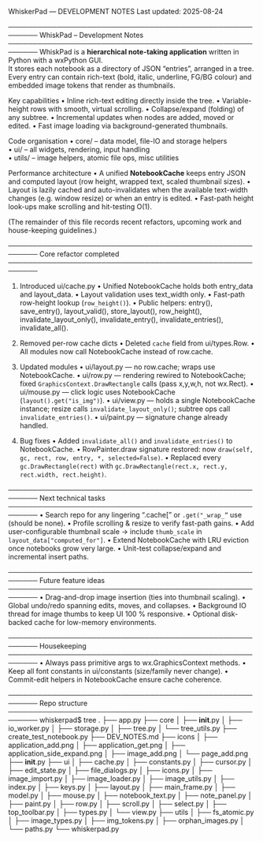 WhiskerPad ― DEVELOPMENT NOTES
Last updated: 2025-08-24

────────────────────────────────────────────────────────
WhiskPad – Development Notes
────────────────────────────────────────────────────────
WhiskPad is a **hierarchical note-taking application** written in Python with a wxPython GUI.  
It stores each notebook as a directory of JSON “entries”, arranged in a tree.  
Every entry can contain rich-text (bold, italic, underline, FG/BG colour) and
embedded image tokens that render as thumbnails.

Key capabilities
• Inline rich-text editing directly inside the tree.
• Variable-height rows with smooth, virtual scrolling.
• Collapse/expand (folding) of any subtree.
• Incremental updates when nodes are added, moved or edited.
• Fast image loading via background-generated thumbnails.

Code organisation
• core/   – data model, file-IO and storage helpers  
• ui/     – all widgets, rendering, input handling  
• utils/  – image helpers, atomic file ops, misc utilities  

Performance architecture
• A unified **NotebookCache** keeps entry JSON and computed layout
  (row height, wrapped text, scaled thumbnail sizes).
• Layout is lazily cached and auto-invalidates when the available
  text-width changes (e.g. window resize) or when an entry is edited.
• Fast-path height look-ups make scrolling and hit-testing O(1).

(The remainder of this file records recent refactors, upcoming work and
house-keeping guidelines.)

────────────────────────────────────────────────────────
Core refactor completed
────────────────────────────────────────────────────────
1. Introduced ui/cache.py
   • Unified NotebookCache holds both entry_data and layout_data.
   • Layout validation uses text_width only.
   • Fast-path row-height lookup (`row_height()`).
   • Public helpers: entry(), save_entry(), layout_valid(), store_layout(),
     row_height(), invalidate_layout_only(), invalidate_entry(),
     invalidate_entries(), invalidate_all().

2. Removed per-row cache dicts
   • Deleted `cache` field from ui/types.Row.
   • All modules now call NotebookCache instead of row.cache.

3. Updated modules
   • ui/layout.py — no row.cache; wraps use NotebookCache.
   • ui/row.py — rendering rewired to NotebookCache; fixed
     `GraphicsContext.DrawRectangle` calls (pass x,y,w,h, not wx.Rect).
   • ui/mouse.py — click logic uses NotebookCache (`layout().get("is_img")`).
   • ui/view.py — holds a single NotebookCache instance; resize calls
     `invalidate_layout_only()`; subtree ops call `invalidate_entries()`.
   • ui/paint.py — signature change already handled.

4. Bug fixes
   • Added `invalidate_all()` and `invalidate_entries()` to NotebookCache.
   • RowPainter.draw signature restored: now
     `draw(self, gc, rect, row, entry, *, selected=False)`.
   • Replaced every `gc.DrawRectangle(rect)` with
     `gc.DrawRectangle(rect.x, rect.y, rect.width, rect.height)`.

────────────────────────────────────────────────────────
Next technical tasks
────────────────────────────────────────────────────────
• Search repo for any lingering “.cache[” or `.get("_wrap_”` use (should be none).
• Profile scrolling & resize to verify fast-path gains.
• Add user-configurable thumbnail scale → include `thumb_scale`
  in `layout_data["computed_for"]`.
• Extend NotebookCache with LRU eviction once notebooks grow very large.
• Unit-test collapse/expand and incremental insert paths.

────────────────────────────────────────────────────────
Future feature ideas
────────────────────────────────────────────────────────
• Drag-and-drop image insertion (ties into thumbnail scaling).
• Global undo/redo spanning edits, moves, and collapses.
• Background IO thread for image thumbs to keep UI 100 % responsive.
• Optional disk-backed cache for low-memory environments.

────────────────────────────────────────────────────────
Housekeeping
────────────────────────────────────────────────────────
• Always pass primitive args to wx.GraphicsContext methods.
• Keep all font constants in ui/constants (size/family never change).
• Commit-edit helpers in NotebookCache ensure cache coherence.

────────────────────────────────────────────────────────
Repo structure
────────────────────────────────────────────────────────
whiskerpad$ tree
.
├── app.py
├── core
│   ├── __init__.py
│   ├── io_worker.py
│   ├── storage.py
│   ├── tree.py
│   └── tree_utils.py
├── create_test_notebook.py
├── DEV_NOTES.md
├── icons
│   ├── application_add.png
│   ├── application_get.png
│   ├── application_side_expand.png
│   ├── image_add.png
│   └── page_add.png
├── __init__.py
├── ui
│   ├── cache.py
│   ├── constants.py
│   ├── cursor.py
│   ├── edit_state.py
│   ├── file_dialogs.py
│   ├── icons.py
│   ├── image_import.py
│   ├── image_loader.py
│   ├── image_utils.py
│   ├── index.py
│   ├── keys.py
│   ├── layout.py
│   ├── main_frame.py
│   ├── model.py
│   ├── mouse.py
│   ├── notebook_text.py
│   ├── note_panel.py
│   ├── paint.py
│   ├── row.py
│   ├── scroll.py
│   ├── select.py
│   ├── top_toolbar.py
│   ├── types.py
│   └── view.py
├── utils
│   ├── fs_atomic.py
│   ├── image_types.py
│   ├── img_tokens.py
│   ├── orphan_images.py
│   └── paths.py
└── whiskerpad.py